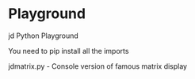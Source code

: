 # Playground
jd Python Playground

You need to pip install all the imports

jdmatrix.py -   Console version of famous matrix display


